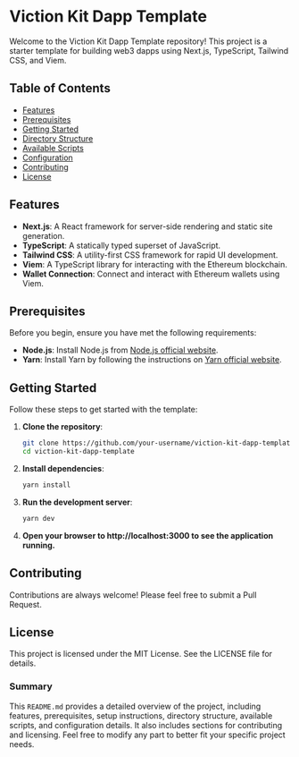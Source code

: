 # Viction Kit Dapp Template

Welcome to the Viction Kit Dapp Template repository! This project is a starter template for building web3 dapps using Next.js, TypeScript, Tailwind CSS, and Viem.

## Table of Contents

- [Features](#features)
- [Prerequisites](#prerequisites)
- [Getting Started](#getting-started)
- [Directory Structure](#directory-structure)
- [Available Scripts](#available-scripts)
- [Configuration](#configuration)
- [Contributing](#contributing)
- [License](#license)

## Features

- **Next.js**: A React framework for server-side rendering and static site generation.
- **TypeScript**: A statically typed superset of JavaScript.
- **Tailwind CSS**: A utility-first CSS framework for rapid UI development.
- **Viem**: A TypeScript library for interacting with the Ethereum blockchain.
- **Wallet Connection**: Connect and interact with Ethereum wallets using Viem.

## Prerequisites

Before you begin, ensure you have met the following requirements:

- **Node.js**: Install Node.js from [Node.js official website](https://nodejs.org/).
- **Yarn**: Install Yarn by following the instructions on [Yarn official website](https://yarnpkg.com/getting-started/install).

## Getting Started

Follow these steps to get started with the template:

1. **Clone the repository**:
   ```bash
   git clone https://github.com/your-username/viction-kit-dapp-template.git
   cd viction-kit-dapp-template

2. **Install dependencies**:
   ```bash
   yarn install

3. **Run the development server**:
   ```bash
   yarn dev

4. **Open your browser to http://localhost:3000 to see the application running.**

## Contributing

Contributions are always welcome! Please feel free to submit a Pull Request.

## License

This project is licensed under the MIT License. See the LICENSE file for details.

### Summary

This `README.md` provides a detailed overview of the project, including features, prerequisites, setup instructions, directory structure, available scripts, and configuration details. It also includes sections for contributing and licensing. Feel free to modify any part to better fit your specific project needs.